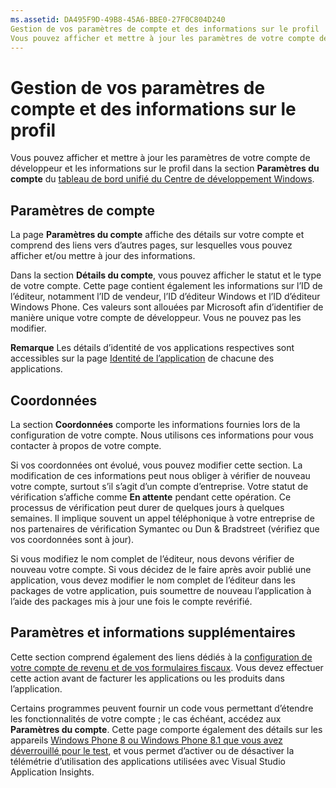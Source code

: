 ```yaml
---
ms.assetid: DA495F9D-49B8-45A6-BBE0-27F0C804D240
Gestion de vos paramètres de compte et des informations sur le profil
Vous pouvez afficher et mettre à jour les paramètres de votre compte de développeur et les informations sur le profil dans la section Paramètres du compte du tableau de bord unifié du Centre de développement Windows.
---
```

# Gestion de vos paramètres de compte et des informations sur le profil

Vous pouvez afficher et mettre à jour les paramètres de votre compte de développeur et les informations sur le profil dans la section **Paramètres du compte** du [tableau de bord unifié du Centre de développement Windows](https://msdn.microsoft.com/library/windows/apps/Mt169843).

## Paramètres de compte

La page **Paramètres du compte** affiche des détails sur votre compte et comprend des liens vers d’autres pages, sur lesquelles vous pouvez afficher et/ou mettre à jour des informations.

Dans la section **Détails du compte**, vous pouvez afficher le statut et le type de votre compte. Cette page contient également les informations sur l’ID de l’éditeur, notamment l’ID de vendeur, l’ID d’éditeur Windows et l’ID d’éditeur Windows Phone. Ces valeurs sont allouées par Microsoft afin d’identifier de manière unique votre compte de développeur. Vous ne pouvez pas les modifier.

**Remarque** Les détails d’identité de vos applications respectives sont accessibles sur la page [Identité de l’application](https://msdn.microsoft.com/library/windows/apps/Mt148561) de chacune des applications.

## Coordonnées

La section **Coordonnées** comporte les informations fournies lors de la configuration de votre compte. Nous utilisons ces informations pour vous contacter à propos de votre compte.

Si vos coordonnées ont évolué, vous pouvez modifier cette section. La modification de ces informations peut nous obliger à vérifier de nouveau votre compte, surtout s’il s’agit d’un compte d’entreprise. Votre statut de vérification s’affiche comme **En attente** pendant cette opération. Ce processus de vérification peut durer de quelques jours à quelques semaines. Il implique souvent un appel téléphonique à votre entreprise de nos partenaires de vérification Symantec ou Dun & Bradstreet (vérifiez que vos coordonnées sont à jour).

Si vous modifiez le nom complet de l’éditeur, nous devons vérifier de nouveau votre compte. Si vous décidez de le faire après avoir publié une application, vous devez modifier le nom complet de l’éditeur dans les packages de votre application, puis soumettre de nouveau l’application à l’aide des packages mis à jour une fois le compte revérifié.

## Paramètres et informations supplémentaires

Cette section comprend également des liens dédiés à la [configuration de votre compte de revenu et de vos formulaires fiscaux](https://msdn.microsoft.com/library/windows/apps/Bg124529). Vous devez effectuer cette action avant de facturer les applications ou les produits dans l’application.

Certains programmes peuvent fournir un code vous permettant d’étendre les fonctionnalités de votre compte ; le cas échéant, accédez aux **Paramètres du compte**. Cette page comporte également des détails sur les appareils [Windows Phone 8 ou Windows Phone 8.1 que vous avez déverrouillé pour le test](http://go.microsoft.com/fwlink/p/?LinkId=533897), et vous permet d’activer ou de désactiver la télémétrie d’utilisation des applications utilisées avec Visual Studio Application Insights.



<!--HONumber=Mar16_HO1-->


